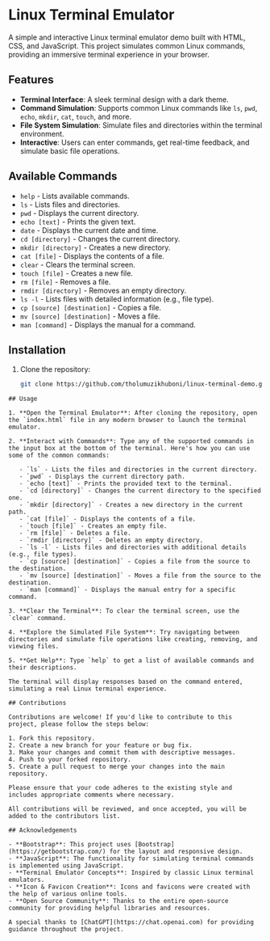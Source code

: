 # Linux Terminal Emulator

A simple and interactive Linux terminal emulator demo built with HTML, CSS, and JavaScript. This project simulates common Linux commands, providing an immersive terminal experience in your browser.

## Features

- **Terminal Interface**: A sleek terminal design with a dark theme.
- **Command Simulation**: Supports common Linux commands like `ls`, `pwd`, `echo`, `mkdir`, `cat`, `touch`, and more.
- **File System Simulation**: Simulate files and directories within the terminal environment.
- **Interactive**: Users can enter commands, get real-time feedback, and simulate basic file operations.

## Available Commands

- `help` - Lists available commands.
- `ls` - Lists files and directories.
- `pwd` - Displays the current directory.
- `echo [text]` - Prints the given text.
- `date` - Displays the current date and time.
- `cd [directory]` - Changes the current directory.
- `mkdir [directory]` - Creates a new directory.
- `cat [file]` - Displays the contents of a file.
- `clear` - Clears the terminal screen.
- `touch [file]` - Creates a new file.
- `rm [file]` - Removes a file.
- `rmdir [directory]` - Removes an empty directory.
- `ls -l` - Lists files with detailed information (e.g., file type).
- `cp [source] [destination]` - Copies a file.
- `mv [source] [destination]` - Moves a file.
- `man [command]` - Displays the manual for a command.

## Installation

1. Clone the repository:

   ```bash
   git clone https://github.com/tholumuzikhuboni/linux-terminal-demo.git
```
## Usage

1. **Open the Terminal Emulator**: After cloning the repository, open the `index.html` file in any modern browser to launch the terminal emulator.

2. **Interact with Commands**: Type any of the supported commands in the input box at the bottom of the terminal. Here's how you can use some of the common commands:

   - `ls` - Lists the files and directories in the current directory.
   - `pwd` - Displays the current directory path.
   - `echo [text]` - Prints the provided text to the terminal.
   - `cd [directory]` - Changes the current directory to the specified one.
   - `mkdir [directory]` - Creates a new directory in the current path.
   - `cat [file]` - Displays the contents of a file.
   - `touch [file]` - Creates an empty file.
   - `rm [file]` - Deletes a file.
   - `rmdir [directory]` - Deletes an empty directory.
   - `ls -l` - Lists files and directories with additional details (e.g., file types).
   - `cp [source] [destination]` - Copies a file from the source to the destination.
   - `mv [source] [destination]` - Moves a file from the source to the destination.
   - `man [command]` - Displays the manual entry for a specific command.

3. **Clear the Terminal**: To clear the terminal screen, use the `clear` command.

4. **Explore the Simulated File System**: Try navigating between directories and simulate file operations like creating, removing, and viewing files.

5. **Get Help**: Type `help` to get a list of available commands and their descriptions.

The terminal will display responses based on the command entered, simulating a real Linux terminal experience.

## Contributions

Contributions are welcome! If you'd like to contribute to this project, please follow the steps below:

1. Fork this repository.
2. Create a new branch for your feature or bug fix.
3. Make your changes and commit them with descriptive messages.
4. Push to your forked repository.
5. Create a pull request to merge your changes into the main repository.

Please ensure that your code adheres to the existing style and includes appropriate comments where necessary. 

All contributions will be reviewed, and once accepted, you will be added to the contributors list.

## Acknowledgements

- **Bootstrap**: This project uses [Bootstrap](https://getbootstrap.com/) for the layout and responsive design.
- **JavaScript**: The functionality for simulating terminal commands is implemented using JavaScript.
- **Terminal Emulator Concepts**: Inspired by classic Linux terminal emulators.
- **Icon & Favicon Creation**: Icons and favicons were created with the help of various online tools.
- **Open Source Community**: Thanks to the entire open-source community for providing helpful libraries and resources.

A special thanks to [ChatGPT](https://chat.openai.com) for providing guidance throughout the project.
